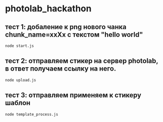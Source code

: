 # photolab_hackathon

## тест 1: добаление к png нового чанка chunk_name=xxXx c текстом "hello world"

```
node start.js
```

## тест 2: отправляем стикер на сервер photolab, в ответ получаем ссылку на него.

```
node upload.js
```

## тест 3: отправляем применяем к стикеру шаблон

```
node template_process.js
```
